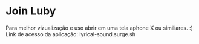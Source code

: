 # Join Luby

Para melhor vizualização e uso abrir em uma tela aphone X ou similiares. :)
Link de acesso da aplicação: lyrical-sound.surge.sh
